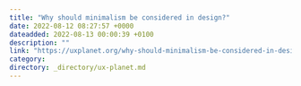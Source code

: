 ```yaml
---
title: "Why should minimalism be considered in design?"
date: 2022-08-12 08:27:57 +0000
dateadded: 2022-08-13 00:00:39 +0100
description: ""
link: "https://uxplanet.org/why-should-minimalism-be-considered-in-design-cdfaaa42ae8c?source=rss----819cc2aaeee0---4"
category:
directory: _directory/ux-planet.md
---
```

